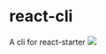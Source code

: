 # react-cli
A cli for react-starter
![](https://img.shields.io/badge/react--hooks-16.8.4%2B-brightgreen.svg)
